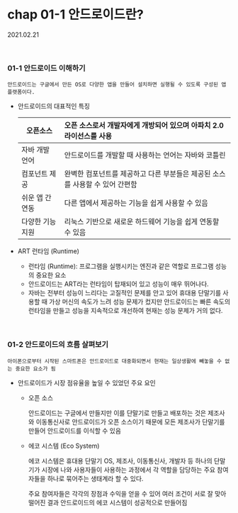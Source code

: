 # chap 01-1 안드로이드란?

2021.02.21

<br>

### 01-1 안드로이드 이해하기

```
안드로이드는 구글에서 만든 OS로 다양한 앱을 만들어 설치하면 실행될 수 있도록 구성된 앱 플랫폼이다.
```

* 안드로이드의 대표적인 특징

  | 오픈소스         | 오픈 소스로서 개발자에게 개방되어 있으며 아파치 2.0 라이선스를 사용 |
  | ---------------- | :----------------------------------------------------------- |
  | 자바 개발 언어   | 안드로이드를 개발할 때 사용하는 언어는 자바와 코틀린         |
  | 컴포넌트 제공    | 완벽한 컴포넌트를 제공하고 다른 부분들은 제공된 소스를 사용할 수 있어 간편함 |
  | 쉬운 앱 간 연동  | 다른 앱에서 제공하는 기능을 쉽게 사용할 수 있음              |
  | 다양한 기능 지원 | 리눅스 기반으로 새로운 하드웨어 기능을 쉽게 연동할 수 있음   |

* ART 런타임 (Runtime)

  - 런타임 (Runtime): 프로그램을 실행시키는 엔진과 같은 역할로 프로그램 성능의 중요한 요소
  - 안드로이드는 ART라는 런타임이 탑재되어 있고 성능이 매우 뛰어나다.
  - 자바는 전부터 성능이 느리다는 고질적인 문제를 안고 있어 휴대용 단말기를 사용할 때 가상 머신의 속도가 느려 성능 문제가 컸지만 안드로이드는 빠른 속도의 런타임을 만들고 성능을 지속적으로 개선하여 현재는 성능 문제가 거의 없다.

<br>

### 01-2 안드로이드의 흐름 살펴보기

```
아이폰으로부터 시작된 스마트폰은 안드로이드로 대중화되면서 현재는 일상생활에 빼놓을 수 없는 중요한 요소가 됨
```

* 안드로이드가 시장 점유율을 높일 수 있었던 주요 요인

  - 오픈 소스

    안드로이드는 구글에서 만들지만 이를 단말기로 만들고 배포하는 것은 제조사와 이동통신사로 안드로이드가 오픈 소스이기 때문에 모든 제조사가 단말기를 만들어 안드로이드를 이식할 수 있음

  - 에코 시스템 (Eco System)

    에코 시스템은 휴대용 단말기 OS, 제조사, 이동통신사, 개발자 등 하나의 단말기가 시장에 나와 사용자들이 사용하는 과정에서 각 역할을 담당하는 주요 참여자들을 하나로 묶어주는 생태계라 할 수 있다.

    주요 참여자들은 각각의 장점과 수익을 얻을 수 있어 여러 조건이 서로 잘 맞아 떨어진 결과 안드로이드의 에코 시스템이 성공적으로 만들어짐
